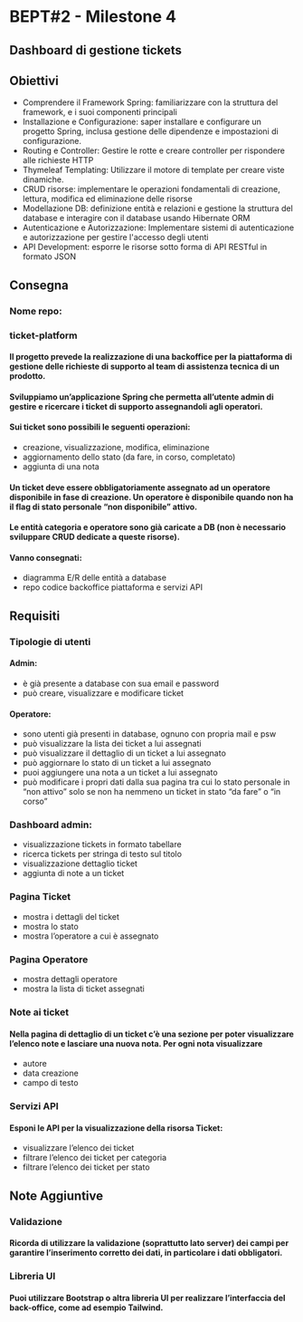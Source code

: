 # BEPT#2 - Milestone 4

## Dashboard di gestione tickets
## Obiettivi
- Comprendere il Framework Spring: familiarizzare con la struttura del framework, e i suoi componenti principali
- Installazione e Configurazione: saper installare e configurare un progetto Spring, inclusa  gestione delle dipendenze e impostazioni di configurazione.
- Routing e Controller: Gestire le rotte e creare controller per rispondere alle richieste HTTP
- Thymeleaf Templating: Utilizzare il motore di template per creare viste dinamiche.
- CRUD risorse: implementare le operazioni fondamentali di creazione, lettura, modifica ed eliminazione delle risorse
- Modellazione DB: definizione entità e relazioni e gestione la struttura del database e interagire con il database usando Hibernate ORM
- Autenticazione e Autorizzazione: Implementare sistemi di autenticazione e autorizzazione per gestire l'accesso degli utenti
- API Development: esporre le risorse sotto forma di API RESTful in formato JSON

## Consegna
### Nome repo: 
### ticket-platform
#### Il progetto prevede la realizzazione di una backoffice per la piattaforma di gestione delle richieste di supporto al team di assistenza tecnica di un prodotto.
#### Sviluppiamo un’applicazione Spring che permetta all’utente admin di gestire e ricercare i ticket di supporto assegnandoli agli operatori.
#### Sui ticket sono possibili le seguenti operazioni: 
- creazione, visualizzazione, modifica, eliminazione
- aggiornamento dello stato (da fare, in corso, completato)
- aggiunta di una nota
#### Un ticket deve essere obbligatoriamente assegnato ad un operatore disponibile in fase di creazione. Un operatore è disponibile quando non ha il flag di stato personale “non disponibile” attivo.
#### Le entità categoria e operatore sono già caricate a DB (non è necessario sviluppare CRUD dedicate a queste risorse).
#### Vanno consegnati:
- diagramma E/R delle entità a database
- repo codice backoffice piattaforma e servizi API

## Requisiti
### Tipologie di utenti
#### Admin:
- è già presente a database con sua email e password
- può creare, visualizzare e modificare ticket
#### Operatore:
- sono utenti già presenti in database, ognuno con propria mail e psw
- può visualizzare la lista dei ticket a lui assegnati
- può visualizzare il dettaglio di un ticket a lui assegnato
- può aggiornare lo stato di un ticket a lui assegnato
- puoi aggiungere una nota a un ticket a lui assegnato
- può modificare i propri dati dalla sua pagina tra cui lo stato personale in “non attivo” solo se non ha nemmeno un ticket in stato “da fare” o “in corso”
### Dashboard admin:
- visualizzazione tickets in formato tabellare
- ricerca tickets per stringa di testo sul titolo
- visualizzazione dettaglio ticket
- aggiunta di note a un ticket
### Pagina Ticket
- mostra i dettagli del ticket
- mostra lo stato
- mostra l’operatore a cui è assegnato
### Pagina Operatore
- mostra dettagli operatore
- mostra la lista di ticket assegnati
### Note ai ticket
#### Nella pagina di dettaglio di un ticket c’è una sezione per poter visualizzare l’elenco note e lasciare una nuova nota. Per ogni nota visualizzare
- autore
- data creazione
- campo di testo
### Servizi API
#### Esponi le API per la visualizzazione della risorsa Ticket:
- visualizzare l’elenco dei ticket
- filtrare l’elenco dei ticket per categoria
- filtrare l’elenco dei ticket per stato

## Note Aggiuntive
### Validazione
#### Ricorda di utilizzare la validazione (soprattutto lato server) dei campi per garantire l’inserimento corretto dei dati, in particolare i dati obbligatori.
### Libreria UI
#### Puoi utilizzare Bootstrap o altra libreria UI per realizzare l’interfaccia del back-office, come ad esempio Tailwind.




